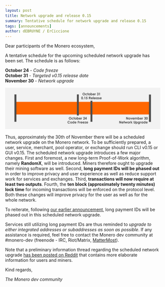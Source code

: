 ```yaml
---
layout: post
title: Network upgrade and release 0.15
summary: Tentative schedule for network upgrade and release 0.15
tags: [announcements]
author: dEBRUYNE / ErCiccione
---
```


Dear participants of the Monero ecosystem, 

A tentative schedule for the upcoming scheduled network upgrade has been set. The schedule is as follows:

**October 24** - *Code freeze*  
**October 31** - *Targeted v0.15 release date*  
**November 30** - *Network upgrade*


<img src = "/img/blog/monero_015_schedule.png" alt="upgrade schedule">

Thus, approximately the 30th of November there will be a scheduled network upgrade on the Monero network. To be sufficiently prepared, a user, service, merchant, pool operator, or exchange should run CLI v0.15 or GUI v0.15. The scheduled network upgrade introduces a few major changes. First and foremost, a new long-term Proof-of-Work algorithm, namely **RandomX**, will be introduced. Miners therefore ought to upgrade their mining software as well. Second, **long payment IDs will be phased out** in order to improve privacy and user experience as well as reduce support work for services and exchanges. Third, **transactions will now require at least two outputs**. Fourth, the **ten block (approximately twenty minutes) lock time** for incoming transactions will be enforced on the protocol level. Both these changes will improve privacy for the user as well as for the whole network.

To reiterate, following [our earlier announcement](https://lists.getmonero.org/hyperkitty/list/monero-announce@lists.getmonero.org/thread/NQCMZHCW557QG4QX752ZTBETRWLF2P63/), long payment IDs will be phased out in this scheduled network upgrade. 

Services still utilizing long payment IDs are thus reminded to *upgrade to either integrated addresses or subaddresses as soon as possible*. If any assistance is required, feel free to contact the Monero dev community at #monero-dev (freenode - IRC, Riot/Matrix, [MatterMost](https://mattermost.getmonero.org)). 

Note that a preliminary information thread regarding the scheduled network upgrade [has been posted on Reddit](https://www.reddit.com/r/Monero/comments/d884zt/preliminary_information_thread_regarding_the/) that contains more elaborate information for users and miners.

Kind regards,

*The Monero dev community*

